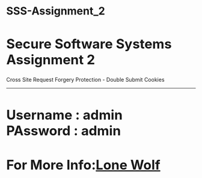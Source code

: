 # SSS-Assignment_2


<h1 style="font-size: 35px;">Secure Software Systems </br> Assignment 2</h1>
        <p>Cross Site Request Forgery Protection - Double Submit Cookies</p>
    <hr>
    
 <h1 style="font-size: 35px;">Username : admin </br> PAssword : admin</h1>
    <h1 style="font-size: 35px;">For More Info:<a href="https://lonewolf28.wordpress.com/2018/05/15/cross-site-request-forgery-protection-via-double-submit-cookie/">Lone Wolf </a></h1>

